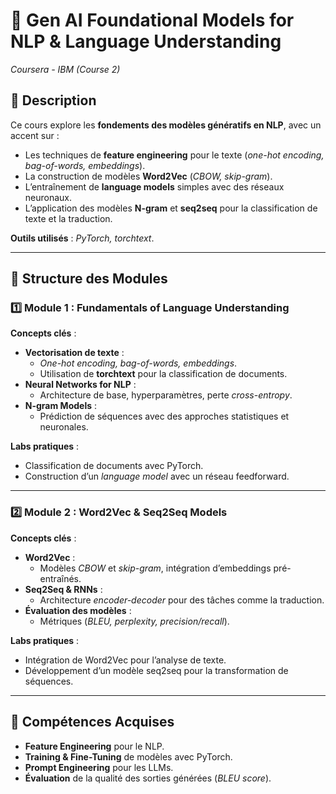 # **📖 Gen AI Foundational Models for NLP & Language Understanding**  
*Coursera - IBM (Course 2)*  

## **📝 Description**  
Ce cours explore les **fondements des modèles génératifs en NLP**, avec un accent sur :  
- Les techniques de **feature engineering** pour le texte (*one-hot encoding, bag-of-words, embeddings*).  
- La construction de modèles **Word2Vec** (*CBOW, skip-gram*).  
- L’entraînement de **language models** simples avec des réseaux neuronaux.  
- L’application des modèles **N-gram** et **seq2seq** pour la classification de texte et la traduction.  

**Outils utilisés** : *PyTorch, torchtext*.  

---

## **📂 Structure des Modules**  

### **1️⃣ Module 1 : Fundamentals of Language Understanding**  
**Concepts clés** :  
- **Vectorisation de texte** :  
  - *One-hot encoding, bag-of-words, embeddings*.  
  - Utilisation de **torchtext** pour la classification de documents.  
- **Neural Networks for NLP** :  
  - Architecture de base, hyperparamètres, perte *cross-entropy*.  
- **N-gram Models** :  
  - Prédiction de séquences avec des approches statistiques et neuronales.  

**Labs pratiques** :  
- Classification de documents avec PyTorch.  
- Construction d’un *language model* avec un réseau feedforward.  

---

### **2️⃣ Module 2 : Word2Vec & Seq2Seq Models**  
**Concepts clés** :  
- **Word2Vec** :  
  - Modèles *CBOW* et *skip-gram*, intégration d’embeddings pré-entraînés.  
- **Seq2Seq & RNNs** :  
  - Architecture *encoder-decoder* pour des tâches comme la traduction.  
- **Évaluation des modèles** :  
  - Métriques (*BLEU, perplexity, precision/recall*).  

**Labs pratiques** :  
- Intégration de Word2Vec pour l’analyse de texte.  
- Développement d’un modèle seq2seq pour la transformation de séquences.  

---

## **🎯 Compétences Acquises**  
- **Feature Engineering** pour le NLP.  
- **Training & Fine-Tuning** de modèles avec PyTorch.  
- **Prompt Engineering** pour les LLMs.  
- **Évaluation** de la qualité des sorties générées (*BLEU score*).  
